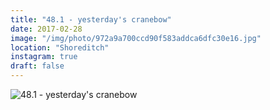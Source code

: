 ```yaml
---
title: "48.1 - yesterday's cranebow"
date: 2017-02-28
image: "/img/photo/972a9a700ccd90f583addca6dfc30e16.jpg"
location: "Shoreditch"
instagram: true
draft: false
---
```


![48.1 - yesterday's cranebow](/img/photo/972a9a700ccd90f583addca6dfc30e16.jpg)
